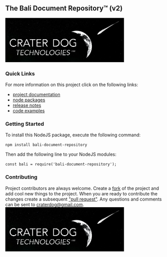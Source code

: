## The Bali Document Repository™ (v2)
![Logo](CraterDogLogo.png)

### Quick Links
For more information on this project click on the following links:
 * [project documentation](https://github.com/craterdog-bali/js-bali-document-repository/wiki)
 * [node packages](https://www.npmjs.com/package/bali-document-repository)
 * [release notes](https://github.com/craterdog-bali/js-bali-document-repository/wiki/release-notes)
 * [code examples](https://github.com/craterdog-bali/js-bali-document-repository/wiki/code-examples)

### Getting Started
To install this NodeJS package, execute the following command:
```
npm install bali-document-repository
```
Then add the following line to your NodeJS modules:
```
const bali = require('bali-document-repository');
```

### Contributing
Project contributors are always welcome. Create a
[fork](https://github.com/craterdog-bali/js-bali-document-repository) of the project and add cool
new things to the project. When you are ready to contribute the changes create a subsequent
["pull request"](https://help.github.com/articles/about-pull-requests/). Any questions and
comments can be sent to [craterdog@gmail.com](mailto:craterdog@gmail.com).
![Logo](docs/images/CraterDogLogo.png)

